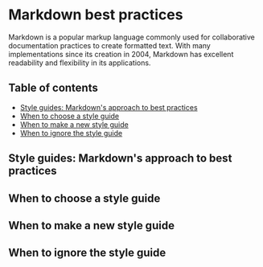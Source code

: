 # Markdown best practices

Markdown is a popular markup language commonly used for collaborative documentation practices to create formatted text. With many implementations since its creation in 2004, Markdown has excellent readability and flexibility in its applications.

## Table of contents

* [Style guides: Markdown's approach to best practices](#style-guides-markdowns-approach-to-best-practices)
* [When to choose a style guide](#when-to-choose-a-style-guide)
* [When to make a new style guide](#when-to-make-a-new-style-guide)
* [When to ignore the style guide](#when-to-ignore-the-style-guide)

## Style guides: Markdown's approach to best practices

## When to choose a style guide

## When to make a new style guide

## When to ignore the style guide
